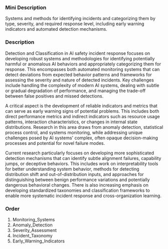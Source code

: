 ### Mini Description

Systems and methods for identifying incidents and categorizing them by type, severity, and required response level, including early warning indicators and automated detection mechanisms.

### Description

Detection and Classification in AI safety incident response focuses on developing robust systems and methodologies for identifying potentially harmful or anomalous AI behaviors and appropriately categorizing them for response. This encompasses both automated monitoring systems that can detect deviations from expected behavior patterns and frameworks for assessing the severity and nature of detected incidents. Key challenges include handling the complexity of modern AI systems, dealing with subtle or gradual degradation of performance, and managing the trade-off between false positives and missed detections.

A critical aspect is the development of reliable indicators and metrics that can serve as early warning signs of potential problems. This includes both direct performance metrics and indirect indicators such as resource usage patterns, interaction characteristics, or changes in internal state distributions. Research in this area draws from anomaly detection, statistical process control, and systems monitoring, while addressing unique challenges posed by AI systems' complex, often opaque decision-making processes and potential for novel failure modes.

Current research particularly focuses on developing more sophisticated detection mechanisms that can identify subtle alignment failures, capability jumps, or deceptive behaviors. This includes work on interpretability tools for better understanding system behavior, methods for detecting distribution shift and out-of-distribution inputs, and approaches for distinguishing between benign performance variations and potentially dangerous behavioral changes. There is also increasing emphasis on developing standardized taxonomies and classification frameworks to enable more systematic incident response and cross-organization learning.

### Order

1. Monitoring_Systems
2. Anomaly_Detection
3. Severity_Assessment
4. Incident_Taxonomy
5. Early_Warning_Indicators
